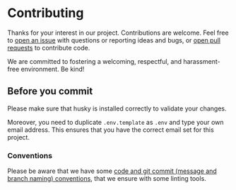 # Contributing

Thanks for your interest in our project. Contributions are welcome. Feel free to [open an issue](https://github.com/db-ux/icon-font-tools/issues/new) with questions or reporting ideas and bugs, or [open pull requests](https://github.com/db-ux/icon-font-tools/compare) to contribute code.

We are committed to fostering a welcoming, respectful, and harassment-free environment. Be kind!

## Before you commit

Please make sure that husky is installed correctly to validate your changes.

Moreover, you need to duplicate `.env.template` as `.env` and type your own email address. This ensures that you have the correct email set for this project.

### Conventions

Please be aware that we have some [code and git commit (message and branch naming) conventions](https://github.com/db-ux-design-system/core-web/blob/main/docs/conventions.md), that we ensure with some linting tools.
